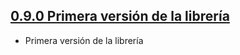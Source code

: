 ## [0.9.0 Primera versión de la librería](https://svrgitpub.sdos.es/iOS/SDOSSwiftExtension/tree/v0.9.0)

- Primera versión de la librería